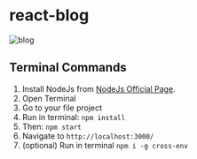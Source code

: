# react-blog
![blog](https://user-images.githubusercontent.com/97451013/150862786-ec207e19-47f8-4edd-a569-04e08515552f.png)

## Terminal Commands

1. Install NodeJs from [NodeJs Official Page](https://nodejs.org/en).
2. Open Terminal
3. Go to your file project
4. Run in terminal: ```npm install```
5. Then: ```npm start```
6. Navigate to `http://localhost:3000/`
7. (optional) Run in terminal `npm i -g cross-env`
